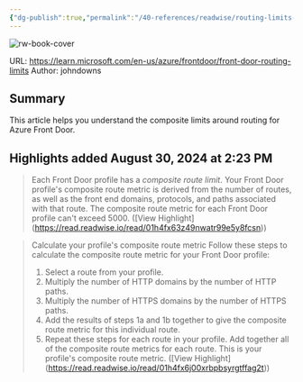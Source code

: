 ```yaml
---
{"dg-publish":true,"permalink":"/40-references/readwise/routing-limits-azure-front-door/","tags":["rw/articles"]}
---
```


![rw-book-cover](https://readwise-assets.s3.amazonaws.com/media/uploaded_book_covers/profile_921743/logo-ms-social_e3f1AZW.png)
  
URL: https://learn.microsoft.com/en-us/azure/frontdoor/front-door-routing-limits
Author: johndowns

## Summary

This article helps you understand the composite limits around routing for Azure Front Door.

## Highlights added August 30, 2024 at 2:23 PM
>Each Front Door profile has a *composite route limit*.
>Your Front Door profile's composite route metric is derived from the number of routes, as well as the front end domains, protocols, and paths associated with that route.
>The composite route metric for each Front Door profile can't exceed 5000. ([View Highlight] (https://read.readwise.io/read/01h4fx63z49nwatr99e5y8fcsn))


>Calculate your profile's composite route metric
>Follow these steps to calculate the composite route metric for your Front Door profile:
>1. Select a route from your profile.
>1. Multiply the number of HTTP domains by the number of HTTP paths.
>2. Multiply the number of HTTPS domains by the number of HTTPS paths.
>3. Add the results of steps 1a and 1b together to give the composite route metric for this individual route.
>2. Repeat these steps for each route in your profile.
>Add together all of the composite route metrics for each route. This is your profile's composite route metric. ([View Highlight] (https://read.readwise.io/read/01h4fx6j00xrbpbsyrgtffag2t))


